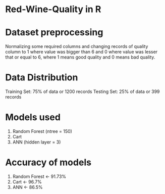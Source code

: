 # Red-Wine-Quality in R

# Dataset preprocessing
Normalizing some required columns and changing records of quality column to 1 where value was bigger than 6 and 0 where value was lesser that or equal to 6, where 1 means good quality and 0 means bad quality.

# Data Distribution
Training Set: 75% of data or 1200 records
Testing Set: 25% of data or 399 records

# Models used
1. Random Forest (ntree = 150)
2. Cart
3. ANN (hidden layer = 3)

# Accuracy of models
1. Random Forest <- 91.73%
2. Cart <- 96.7%
3. ANN <- 86.5%


